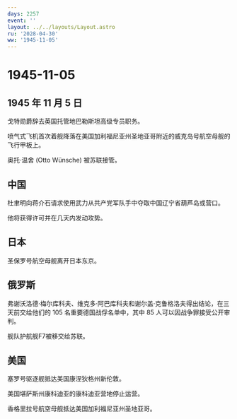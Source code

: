 ```yaml
---
days: 2257
event: ''
layout: ../../layouts/Layout.astro
ru: '2028-04-30'
ww: '1945-11-05'
---
```


# 1945-11-05

## 1945 年 11 月 5 日

戈特勋爵辞去英国托管地巴勒斯坦高级专员职务。

喷气式飞机首次着舰降落在美国加利福尼亚州圣地亚哥附近的威克岛号航空母舰的飞行甲板上。

奥托·温舍 (Otto Wünsche) 被苏联接管。

## 中国

杜聿明向蒋介石请求使用武力从共产党军队手中夺取中国辽宁省葫芦岛或营口。

他将获得许可并在几天内发动攻势。

## 日本

圣保罗号航空母舰离开日本东京。

## 俄罗斯

弗谢沃洛德·梅尔库科夫、维克多·阿巴库科夫和谢尔盖·克鲁格洛夫得出结论，在三天前交给他们的
105 名重要德国战俘名单中，其中 85 人可以因战争罪接受公开审判。

舰队护航舰F7被移交给苏联。

## 美国

塞罗号驱逐舰抵达美国康涅狄格州新伦敦。

美国堪萨斯州康科迪亚的康科迪亚营地停止运营。

香格里拉号航空母舰抵达美国加利福尼亚州圣地亚哥。